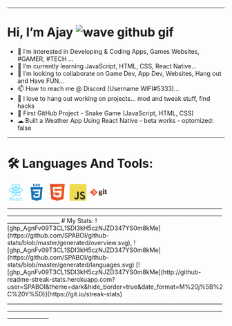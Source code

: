_______________________________________________________________________________________________________________________________________________________________________________
 # Hi, I’m Ajay ![wave github gif](https://user-images.githubusercontent.com/95515701/161590793-84b7436a-4045-4d73-9331-d164987ef7fe.gif)
 - 👀 I’m interested in Developing & Coding Apps, Games Websites, #GAMER, #TECH ...
 - 🌱 I’m currently learning JavaScript, HTML, CSS, React Native...
 - 💞️ I’m looking to collaborate on Game Dev, App Dev, Websites, Hang out and Have FUN...
 - 📫 How to reach me @ Discord (Username WIFI#5333)...
 - 🤗 I love to hang out working on projects... mod and tweak stuff, find hacks
 - 🐍 First GitHub Project - Snake Game (JavaScript, HTML, CSS)
 - ☁ Built a Weather App Using React Native - beta works - optomized: false
_______________________________________________________________________________________________________________________________________________________________________________
# 🛠 Languages And Tools:
 <div>
  <img src="https://github.com/devicons/devicon/blob/master/icons/react/react-original-wordmark.svg" title="React" alt="React" width="40" height="40"/>&nbsp;
  <img src="https://github.com/devicons/devicon/blob/master/icons/css3/css3-plain-wordmark.svg"  title="CSS3" alt="CSS" width="40" height="40"/>&nbsp;
  <img src="https://github.com/devicons/devicon/blob/master/icons/html5/html5-original.svg" title="HTML5" alt="HTML" width="40" height="40"/>&nbsp;
  <img src="https://github.com/devicons/devicon/blob/master/icons/javascript/javascript-original.svg" title="JavaScript" alt="JavaScript" width="40" height="40"/>&nbsp;
  <img src="https://github.com/devicons/devicon/blob/master/icons/git/git-original-wordmark.svg" title="Git" **alt="Git" width="40" height="40"/>
</div>
_______________________________________________________________________________________________________________________________________________________________________________
# My Stats: 
![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](https://github.com/SPABOI/github-stats/blob/master/generated/overview.svg), ![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](https://github.com/SPABOI/github-stats/blob/master/generated/languages.svg)
[![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](http://github-readme-streak-stats.herokuapp.com?user=SPABOI&theme=dark&hide_border=true&date_format=M%20j%5B%2C%20Y%5D)](https://git.io/streak-stats) 
___________________________________________________________________________________________________________________________________________________________________________
<!---
SPABOI/SPABOI is a ✨ special ✨ repository because its `README.md` (this file) appears on your GitHub profile.
You can click the Preview link to take a look at your changes.
--->
